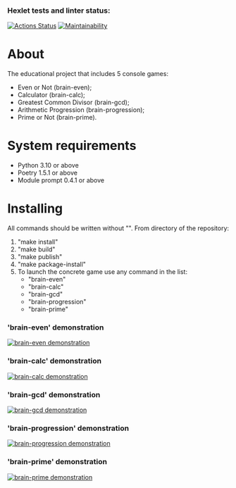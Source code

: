 ### Hexlet tests and linter status:
[![Actions Status](https://github.com/ikhanter/python-project-49/workflows/hexlet-check/badge.svg)](https://github.com/ikhanter/python-project-49/actions)
[![Maintainability](https://api.codeclimate.com/v1/badges/264d99eef6658306b341/maintainability)](https://codeclimate.com/github/ikhanter/python-project-49/maintainability)

# About

The educational project that includes 5 console games:
- Even or Not (brain-even);
- Calculator (brain-calc);
- Greatest Common Divisor (brain-gcd);
- Arithmetic Progression (brain-progression);
- Prime or Not (brain-prime).

# System requirements

- Python 3.10 or above
- Poetry 1.5.1 or above
- Module prompt 0.4.1 or above

# Installing

All commands should be written without "".
From directory of the repository:
1. "make install"
2. "make build"
3. "make publish"
4. "make package-install"
5. To launch the concrete game use any command in the list:
    - "brain-even"
    - "brain-calc"
    - "brain-gcd"
    - "brain-progression"
    - "brain-prime"

### 'brain-even' demonstration

[![brain-even demonstration](https://asciinema.org/a/dXNtBowgPaM669PlsU2PosGHL.png)](https://asciinema.org/a/dXNtBowgPaM669PlsU2PosGHL)

### 'brain-calc' demonstration
[![brain-calc demonstration](https://asciinema.org/a/QRr8hpSEabrTLqrMmvKhwGyzv.png)](https://asciinema.org/a/QRr8hpSEabrTLqrMmvKhwGyzv)

### 'brain-gcd' demonstration
[![brain-gcd demonstration](https://asciinema.org/a/TwvQxFl5RGBMxoU1snOAaHz7T.png)](https://asciinema.org/a/TwvQxFl5RGBMxoU1snOAaHz7T)

### 'brain-progression' demonstration
[![brain-progression demonstration](https://asciinema.org/a/sFGMfWpcD4cq8Ujmvg4EjcIAS.svg)](https://asciinema.org/a/sFGMfWpcD4cq8Ujmvg4EjcIAS)

### 'brain-prime' demonstration
[![brain-prime demonstration](https://asciinema.org/a/RLYmpgWCTrHlJXmyHmkU6pczC.svg)](https://asciinema.org/a/RLYmpgWCTrHlJXmyHmkU6pczC)
